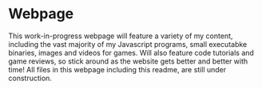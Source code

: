 # Webpage
This work-in-progress webpage will feature a variety of my content, including the vast majority of my Javascript programs, small executabke binaries, images and videos for games. Will also feature code tutorials and game reviews, so stick around as the website gets better and better with time!
All files in this webpage including this readme, are still under construction.
